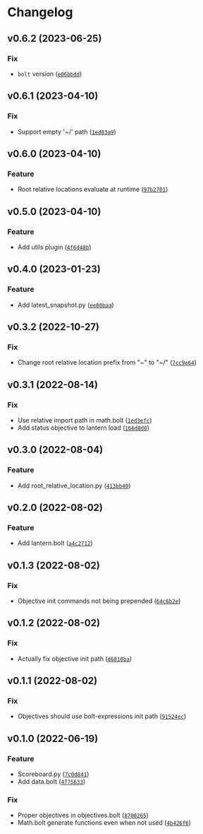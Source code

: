 # Changelog

<!--next-version-placeholder-->

## v0.6.2 (2023-06-25)
### Fix
* `bolt` version ([`e06bbdd`](https://github.com/TheWii/beet-plugins/commit/e06bbdd745d03319a9fc995413db5d5f27df7fcf))

## v0.6.1 (2023-04-10)
### Fix
* Support empty '~/' path ([`1ed83a9`](https://github.com/TheWii/beet-plugins/commit/1ed83a9639289ed134c0e12638ae35ce92e4bd3f))

## v0.6.0 (2023-04-10)
### Feature
* Root relative locations evaluate at runtime ([`97b2701`](https://github.com/TheWii/beet-plugins/commit/97b2701463595f891c2881303310afc19b06cd2b))

## v0.5.0 (2023-04-10)
### Feature
* Add utils plugin ([`4f6d48b`](https://github.com/TheWii/beet-plugins/commit/4f6d48b483f6d9e6af7de09673fcb474e27dfbad))

## v0.4.0 (2023-01-23)
### Feature
* Add latest_snapshot.py ([`ee80baa`](https://github.com/TheWii/beet-plugins/commit/ee80baa702045e72880df77d872514ac5e74687c))

## v0.3.2 (2022-10-27)
### Fix
* Change root relative location prefix from "~" to "~/" ([`7cc9e64`](https://github.com/TheWii/beet-plugins/commit/7cc9e6487e4d2aa301469e584cdbf22c1e92b1ee))

## v0.3.1 (2022-08-14)
### Fix
* Use relative import path in math.bolt ([`1ed3efc`](https://github.com/TheWii/beet-plugins/commit/1ed3efc299fccf2d57f365fcaebd7afec6bbce4c))
* Add status objective to lantern load ([`166d8d0`](https://github.com/TheWii/beet-plugins/commit/166d8d0cbac41e440f538b8fe5472c3fb5b18b01))

## v0.3.0 (2022-08-04)
### Feature
* Add root_relative_location.py ([`413bb40`](https://github.com/TheWii/beet-plugins/commit/413bb407262401a503c31e76205d5fda55c98f8e))

## v0.2.0 (2022-08-02)
### Feature
* Add lantern.bolt ([`a4c2712`](https://github.com/TheWii/beet-plugins/commit/a4c2712e00ebeb85b6e6bb3caca5bcceac339f7e))

## v0.1.3 (2022-08-02)
### Fix
* Objective init commands not being prepended ([`64c6b2e`](https://github.com/TheWii/beet-plugins/commit/64c6b2e5f47ed2971dc92ca11d4990712944cd53))

## v0.1.2 (2022-08-02)
### Fix
* Actually fix objective init path ([`d6810ba`](https://github.com/TheWii/beet-plugins/commit/d6810ba6b10ec868867f0fa59a00a44b03ef7408))

## v0.1.1 (2022-08-02)
### Fix
* Objectives should use bolt-expressions init path ([`91524ec`](https://github.com/TheWii/beet-plugins/commit/91524ec2c91b257fd6a2c75aa176b468461f0f09))

## v0.1.0 (2022-06-19)
### Feature
* Scoreboard.py ([`7c0d841`](https://github.com/TheWii/beet-plugins/commit/7c0d841389dfd4a2c9ff60fc337385186a8e6712))
* Add data.bolt ([`4775633`](https://github.com/TheWii/beet-plugins/commit/4775633987129c24dc4b277224775e6337a4d22e))

### Fix
* Proper objectives in objectives.bolt ([`8700265`](https://github.com/TheWii/beet-plugins/commit/870026575542201e82785f0026694a567a003870))
* Math.bolt generate functions even when not used ([`4b426f6`](https://github.com/TheWii/beet-plugins/commit/4b426f696578ec882fae355d4aa58901272a7448))
